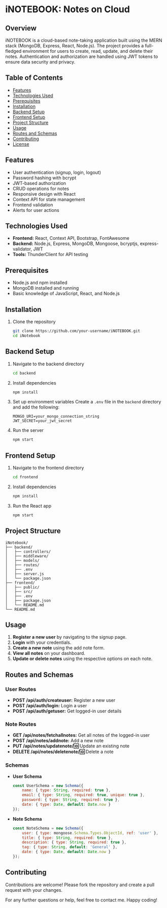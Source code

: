 # iNOTEBOOK: Notes on Cloud

## Overview

iNOTEBOOK is a cloud-based note-taking application built using the MERN stack (MongoDB, Express, React, Node.js). The project provides a full-fledged environment for users to create, read, update, and delete their notes. Authentication and authorization are handled using JWT tokens to ensure data security and privacy.

## Table of Contents

- [Features](#features)
- [Technologies Used](#technologies-used)
- [Prerequisites](#prerequisites)
- [Installation](#installation)
- [Backend Setup](#backend-setup)
- [Frontend Setup](#frontend-setup)
- [Project Structure](#project-structure)
- [Usage](#usage)
- [Routes and Schemas](#routes-and-schemas)
- [Contributing](#contributing)
- [License](#license)

## Features

- User authentication (signup, login, logout)
- Password hashing with bcrypt
- JWT-based authorization
- CRUD operations for notes
- Responsive design with React
- Context API for state management
- Frontend validation
- Alerts for user actions

## Technologies Used

- **Frontend:** React, Context API, Bootstrap, FontAwesome
- **Backend:** Node.js, Express, MongoDB, Mongoose, bcryptjs, express-validator, JWT
- **Tools:** ThunderClient for API testing

## Prerequisites

- Node.js and npm installed
- MongoDB installed and running
- Basic knowledge of JavaScript, React, and Node.js

## Installation

1. Clone the repository
   ```bash
   git clone https://github.com/your-username/iNOTEBOOK.git
   cd iNotebook
   ```

## Backend Setup

1. Navigate to the backend directory
   ```bash
   cd backend
   ```

2. Install dependencies
   ```bash
   npm install
   ```

3. Set up environment variables
   Create a `.env` file in the `backend` directory and add the following:
   ```env
   MONGO_URI=your_mongo_connection_string
   JWT_SECRET=your_jwt_secret
   ```

4. Run the server
   ```bash
   npm start
   ```

## Frontend Setup

1. Navigate to the frontend directory
   ```bash
   cd frontend
   ```

2. Install dependencies
   ```bash
   npm install
   ```

3. Run the React app
   ```bash
   npm start
   ```

## Project Structure

```
iNotebook/
├── backend/
│   ├── controllers/
│   ├── middleware/
│   ├── models/
│   ├── routes/
│   ├── .env
│   ├── server.js
│   └── package.json
├── frontend/
│   ├── public/
│   ├── src/
│   ├── .env
│   ├── package.json
│   └── README.md
└── README.md
```

## Usage

1. **Register a new user** by navigating to the signup page.
2. **Login** with your credentials.
3. **Create a new note** using the add note form.
4. **View all notes** on your dashboard.
5. **Update or delete notes** using the respective options on each note.

## Routes and Schemas

### User Routes
- **POST /api/auth/createuser:** Register a new user
- **POST /api/auth/login:** Login a user
- **POST /api/auth/getuser:** Get logged-in user details

### Note Routes
- **GET /api/notes/fetchallnotes:** Get all notes of the logged-in user
- **POST /api/notes/addnote:** Add a new note
- **PUT /api/notes/updatenote/:id:** Update an existing note
- **DELETE /api/notes/deletenote/:id:** Delete a note

### Schemas
- **User Schema**
  ```javascript
  const UserSchema = new Schema({
      name: { type: String, required: true },
      email: { type: String, required: true, unique: true },
      password: { type: String, required: true },
      date: { type: Date, default: Date.now }
  });
  ```

- **Note Schema**
  ```javascript
  const NoteSchema = new Schema({
      user: { type: mongoose.Schema.Types.ObjectId, ref: 'user' },
      title: { type: String, required: true },
      description: { type: String, required: true },
      tag: { type: String, default: 'General' },
      date: { type: Date, default: Date.now }
  });
  ```

## Contributing

Contributions are welcome! Please fork the repository and create a pull request with your changes.


For any further questions or help, feel free to contact me. Happy coding!
